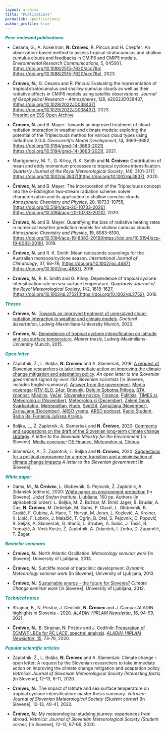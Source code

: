 ```yaml
---
layout: archive
title: "Publications"
permalink: /publications/
author_profile: true
---
```


<font color="DarkCyan"><b><i>Peer-reviewed publications</i></b></font>

* Cesana, G., A. Ackerman, **N. Črnivec**, R. Pincus and H. Chepfer: An observation-based method to assess tropical stratocumulus and shallow cumulus clouds and feedbacks in CMIP6 and CMIP5 models. _Environmental Research Communications_, 5, 045001, [https://doi.org/10.1088/2515-7620/acc78a](https://doi.org/10.1088/2515-7620/acc78a), 2023.

* **Črnivec, N.**, G. Cesana and R. Pincus: Evaluating the representation of tropical stratocumulus and shallow cumulus clouds as well as their radiative effects in CMIP6 models using satellite observations. _Journal of Geophysical Research – Atmospheres_, 128, e2022JD038437, [https://doi.org/10.1029/2022JD038437](https://doi.org/10.1029/2022JD038437), 2023.<br/> 
[Preprint on ESS Open Archive](https://essopenarchive.org/users/572355/articles/617258-evaluating-the-representation-of-tropical-stratocumulus-and-shallow-cumulus-clouds-as-well-as-their-radiative-effects-in-cmip6-models-using-satellite-observations?commit=e3c095d6922b4fff9779c4986eb4324d14748343)

* **Črnivec, N.** and B. Mayer: Towards an improved treatment of cloud–radiation interaction in weather and climate models: exploring the potential of the Tripleclouds method for various cloud types using libRadtran 2.0.4. _Geoscientific Model Development_, 14, 3663–3682, [https://doi.org/10.5194/gmd-14-3663-2021](https://doi.org/10.5194/gmd-14-3663-2021), 2021. 

* Montgomery, M. T., G. Kilroy, R. K. Smith and **N. Črnivec**: Contribution of mean and eddy momentum processes to tropical cyclone intensification. _Quarterly Journal of the Royal Meteorological Society_, 146, 3101–3117, [https://doi.org/10.1002/qj.3837](https://doi.org/10.1002/qj.3837), 2020.

* **Črnivec, N.** and B. Mayer: The incorporation of the Tripleclouds concept into the δ-Eddington two-stream radiation scheme: solver characterization and its application to shallow cumulus clouds. _Atmospheric Chemistry and Physics_, 20, 10733–10755, [https://doi.org/10.5194/acp-20-10733-2020](https://doi.org/10.5194/acp-20-10733-2020), 2020. 

* **Črnivec, N.** and B. Mayer: Quantifying the bias of radiative heating rates in numerical weather prediction models for shallow cumulus clouds. _Atmospheric Chemistry and Physics_, 19, 8083–8100, [https://doi.org/10.5194/acp-19-8083-2019](https://doi.org/10.5194/acp-19-8083-2019), 2019. 

* **Črnivec, N.** and R. K. Smith: Mean radiosonde soundings for the Australian monsoon/cyclone season. _International Journal of Climatology_, 37, 66–78, [https://doi.org/10.1002/joc.4687](https://doi.org/10.1002/joc.4687), 2016.

* **Črnivec, N.**, R. K. Smith and G. Kilroy: Dependence of tropical cyclone intensification rate on sea surface temperature. _Quartarely Journal of the Royal Meteorological Society_, 142, 1618–1627, [https://doi.org/10.1002/qj.2752](https://doi.org/10.1002/qj.2752), 2016.

<font color="DarkCyan"><b><i>Theses</i></b></font>

* **Črnivec, N.**: [Towards an improved treatment of unresolved cloud-radiation interaction in weather and climate models](https://edoc.ub.uni-muenchen.de/27502/13/Crnivec_Nina.pdf). _Doctoral dissertation_, Ludwig-Maximilians-University Munich, 2020.

* **Črnivec, N.**: [Dependence of tropical cyclone intensification on latitude and sea surface temperature](https://github.com/NinaCrnivec/NinaCrnivec.github.io/blob/master/files/NinaCrnivec_MA.pdf). _Master thesis_, Ludwig-Maximilians-University Munich, 2015.

<font color="DarkCyan"><b><i>Open letter</i></b></font>

* Zaplotnik, Ž., L. Boljka, **N. Črnivec** and A. Slameršak, 2019: [A request of Slovenian researchers to take immediate action on improving the climate change mitigation and adaptation policy](https://www.researchgate.net/publication/337167123_Zahteva_slovenskih_raziskovalcev_za_sprejetje_takojsnjih_ukrepov_za_blazenje_podnebnih_sprememb_in_prilagajanje_nanje_Odprto_pismo_slovenski_vladi_13_pp_podpisano_s_strani_vec_kot_100_Slovenskih_znans). <em>An open letter to the Slovenian government signed by over 100 Slovenian scientists</em> [In Slovene, includes English summary]. <a href="http://ninacrnivec.github.io/files/00206BBAC913191209121909.pdf">Answer from the government</a>. <ins>Media coverage</ins>:
[RTV-SLO](https://www.rtvslo.si/okolje/novice/znanstveniki-slovenija-ne-kaze-pripravljenosti-da-bi-se-na-podnebne-spremembe-odlocno-odzvala/504612?fbclid=IwAR2Px1cLtDykMJxNszkG6MI1QDOM2LneGWqK70LchAvEST9RBr_VWVjM-7Y),
[24ur](https://www.24ur.com/novice/slovenija/razocarani-slovenski-znanstveniki-politiki-se-ne-zavedajo-resnosti-problema.html),
[Dnevnik](https://www.dnevnik.si/1042913601/slovenija/slovenski-raziskovalci-pozivajo-k-odlocnemu-ukrepanju-za-blazenje-podnebnih-sprememb),
[Delo in Sobotna Priloga](https://www.delo.si/novice/okolje/slovenski-raziskovalci-pozivajo-politiko-sprejmite-bolj-ambiciozen-podnebni-nacrt-247970.html),
[STA znanost](http://znanost.sta.si/2696264/slovenski-raziskovalci-pozivajo-k-odlocnemu-ukrepanju-za-blazenje-podnebnih-sprememb),
[Mladina](https://www.mladina.si/194097/slovenski-znanstveniki-o-podnebnih-spremembah-nasa-moralna-in-eticna-dolznost-je-pozvati-k-ukr/),
[Večer](https://www.vecer.com/znanstveniki-pozivajo-vlado-drzavni-zbor-in-drzavni-svet-ukrepajte-10089051),
[Slovenske novice](https://www.slovenskenovice.si/novice/slovenija/clanek/groznje-pahorju-in-sarcu-pred-slovenijo-katastrofalne-spremembe-247919),
[Finance](https://oe.finance.si/8954794),
[Politikis](http://www.politikis.si/2019/11/slovenski-raziskovalci-pozivajo-k-odlocnemu-ukrepanju-za-blazenje-podnebnih-sprememb/),
[TIMES.si](http://www.times.si/slovenija/slovenski-raziskovalci-vlada-naj-vkljuci-podnebno-problematiko-v-obvezen-solski-program--8eab3057b4f399f34eedc14a0423913804034be6.html),
[Meteorolog.si (November)](http://meteorolog.si/index.php/2019/11/11/podnebne-spremembe-odprto-pismo/),
[Meteorolog.si (December)](http://meteorolog.si/index.php/2019/12/13/odzivi-na-zahtevo-slovenskih-raziskovalcev-za-sprejetje-takojsnjih-ukrepov-za-blazenje-podnebnih-sprememb-in-prilagajanje-nanje/),
[Zeleni Genij](https://zelenigenij.24ur.com/odprto-pismo-podnebne-spremembe-ogrozajo-zivljenja-vec-kot-milijarde-ljudi.html),
[Kvarkadabra](https://www.scribd.com/document/434444707/Zahteva-slovenskih-znanstvenikov-za-sprejetje-takoj%C5%A1njih-ukrepov-za-bla%C5%BEenje-podnebnih-sprememb-in-prilagajanje-nanje?fbclid=IwAR07Noqc0WUfEeGxoe44hf0LuPNbSMlc3NKxCK9OCj7hNXaymeyW7ozgUGg),
[Metropolitan](https://www.metropolitan.si/aktualno/120-slovenskih-strokovnjakov-za-odlocno-ukrepanje-pri-blazenju-podnebnih-sprememb/),
[Hudo](https://hudo.com/si/2019/11/11/zaskrbljeni-slovenski-raziskovalci-drzavo-pozivajo-k-sprejetju-takojsnjih-ukrepov-za-blazenje-podnebnih-sprememb-prilagajanju-nanje/),
[Svet24](https://novice.svet24.si/clanek/novice/svet/5df8e1f62d92a/slovenija-ne-kaze-pripravljenosti-da-bi-se-na-groznjo-podnebnih-sprememb-odzvala-z-odlocnimi-ukrepi),
[Zarja/Jana (November)](https://revijazarja.si/clanek/ljudje/5dd2bb059e1b5/smo-pozabili-ljudje-umirajo),
[Zarja/Jana (December)](https://revijazarja.si/clanek/zgodbe/5dee3441f3ac2/smo-v-usodnem-casu-za-clovestvo),
[ARSO vreme](https://twitter.com/meteoSI/status/1202140528831320064),
[ARSO podcast](https://meteo.arso.gov.si/uploads/probase/www/fproduct/media/sl/podcast/podcast_20191204_ep027.mp3),
[Radio Študent](https://radiostudent.si/znanost/zr-intervju/kako-bomo-bla%C5%BEili-podnebne-spremembe),
[Radio Rai Furlanija Julijska Krajina](http://www.rai.it/dl/portali/site/articolo/ContentItem-99a019aa-ca1e-4865-b5e0-bc047ac1bab4.html).

* Boljka, L., Ž. Zaplotnik, A. Slameršak and **N. Črnivec**, 2020: [Comments and suggestions on the draft of the Slovenian long-term climate change strategy](https://drive.google.com/file/d/1psP-qqJbKs0fBEgqDec83A-N8_pgAHTK/view). _A letter to the Slovenian Ministry for the Environment_ [In Slovene]. <ins>Media coverage</ins>: [OE Finance](https://oe.finance.si/8966414/(prejeli-smo)-Predlog-raziskovalcev-za-spremembe-osnutka-podnebne-strategije?cctest&), [Meteorolog.si](http://meteorolog.si/index.php/2020/10/01/opozorilo-na-premajhno-ambicioznost-osnutka-dolgorocne-podnebne-strategije-slovenije/), [Globus](https://4d.rtvslo.si/arhiv/globus/174722022).

* Slameršak, A., Ž. Zaplotnik, L. Boljka and **N. Črnivec**, 2020: [Suggestions for a political programme for a green transition and a minimisation of climate change impacts](https://drive.google.com/file/d/1jB1u5CN3qE75PLRgBAbi-LucCHVcn0L8/view) _A letter to the Slovenian government_ [In Slovene]. 

<font color="DarkCyan"><b><i>White paper</i></b></font>

* Gams, M., **N. Črnivec**, L. Globevnik, S. Pejovnik, Ž. Zaplotnik, A. Zidanšek (editors), 2020: [White paper on environment protection](http://library.ijs.si/Stacks/Literature/Bela%20knjiga%20znanost%20o%20okolju%202020.pdf) [In Slovene]. _Jožef Stefan Institute_, Ljubljana, 160 pp. Authors (in alphabetical order): L. Boljka, M. Z. Božnar, M. Brnič Jager, B. Brudar, A. Čas, **N. Črnivec**, M. Debeljak, M. Gams, P. Glavič, L. Globevnik, B. Grašič, F. Gubina, A. Hace, T. Horvat, M. Jeran, L. Kozlovič, A. Krainer, K. Lipič, F. Lobnik, J. Malačič, T. Ogrin, B. Orel, S. Pejovnik, D. Popović, R. Seljak, A. Slameršak, G. Stanič, L. Štrubelj, A. Šubic, J. Tasič, B. Tomažič, A. Vovk Korže, Ž. Zaplotnik, A. Zidanšek, I. Zorko, D. Zupančič, T. Žagar.

<font color="DarkCyan"><b><i>Bachelor seminars</i></b></font>

* **Črnivec, N.**: North Atlantic Oscillation. _Meteorology seminar work_ [In Slovene], University of Ljubljana, 2013.

* **Črnivec, N.**: Sutcliffe model of baroclinic development. _Dynamic Meteorology seminar work_ [In Slovene], University of Ljubljana, 2013.

* **Črnivec, N.**: [Sustainable energy - the future for Slovenia?](https://www.researchgate.net/publication/349103009_Trajnostna_energija_-_prihodnost_za_Slovenijo) _Climate Change seminar work_ [In Slovene], University of Ljubljana, 2012.

<font color="DarkCyan"><b><i>Technical notes</i></b></font>

* Strajnar, B., N. Pristov, J. Cedilnik, **N. Črnivec** and J. Čampa: ALADIN highlights in Slovenia - 2020.  [_ALADIN-HIRLAM Newsletter_, 16](http://www.umr-cnrm.fr/aladin/IMG/pdf/nl16.pdf), 94-99, 2021.

* **Črnivec, N.**, B. Strajnar, N. Pristov and J. Cedilnik: [Preparation of ECMWF LBCs for RC LACE: spectral analysis](https://github.com/NinaCrnivec/NinaCrnivec.github.io/blob/master/files/Crnivec_etal_2020_AHNL15_p73-76.pdf). [_ALADIN-HIRLAM Newsletter_, 15](http://www.umr-cnrm.fr/aladin/IMG/pdf/nl15.pdf), 73-76, 2020.

<font color="DarkCyan"><b><i>Popular scientific articles</i></b></font>

* Zaplotnik, Ž., L. Boljka, **N. Črnivec** and A. Slameršak: Climate change – open letter: A request by the Slovenian researchers to take immediate action on improving the climate change mitigation and adaptation policy. _Vetrnica: Journal of Slovenian Meteorological Society (Interesting facts)_ [In Slovene], 12-13, 6-11, 2020.

* **Črnivec, N.**: The impact of latitute and sea surface temperature on tropical cyclone intensification: master thesis summary. _Vetrnica: Journal of Slovenian Meteorological Society (Student corner)_ [In Slovene], 12-13, 40-41, 2020.

* **Črnivec, N.**: My meteorological studying journey: experiences from abroad. _Vetrnica: Journal of Slovenian Meteorological Society (Student corner)_ [In Slovene], 12-13, 67-69, 2020.


